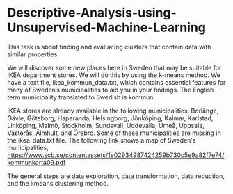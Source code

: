 # Descriptive-Analysis-using-Unsupervised-Machine-Learning

This task is about finding and evaluating clusters that contain data with similar properties.

We will discover some new places here in Sweden that may be suitable for IKEA department stores. We will do this by using the k-means method. We have a text file, ikea_kommun_data.txt, which contains essential features for many of Sweden’s municipalities to aid you in your findings. The English term municipality translated to Swedish is kommun.

IKEA stores are already available in the following municipalities: Borlänge, Gävle, Göteborg, Haparanda, Helsingborg, Jönköping, Kalmar, Karlstad, Linköping, Malmö, Stockholm, Sundsvall, Uddevalla, Umeå, Uppsala, Västerås, Älmhult, and Örebro. Some of these municipalities are missing in the ikea_data.txt file. The following link shows a map of Sweden's municipalities, https://www.scb.se/contentassets/1e02934987424259b730c5e9a82f7e74/kommunkarta09.pdf

The general steps are data exploration, data transformation, data reduction, and the kmeans clustering method.
